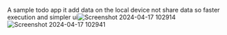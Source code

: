 A sample todo app it add data on the local device not share data so faster execution and simpler ui![Screenshot 2024-04-17 102914](https://github.com/knightrome705/flutter_sqflite_database/assets/108185199/6eeb664e-df35-4a47-9458-c3a16cbf34d4)
![Screenshot 2024-04-17 102941](https://github.com/knightrome705/flutter_sqflite_database/assets/108185199/42cb8dc3-e974-4a50-8b6a-78eea49f3495)
